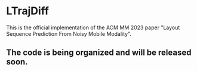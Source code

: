# LTrajDiff
This is the official implementation of the ACM MM 2023 paper "Layout Sequence Prediction From Noisy Mobile Modality".

## The code is being organized and will be released soon.
